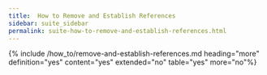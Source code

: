 ```yaml
---
title:  How to Remove and Establish References
sidebar: suite_sidebar
permalink: suite-how-to-remove-and-establish-references.html
---
```


{% include /how_to/remove-and-establish-references.md heading="more" definition="yes" content="yes" extended="no" table="yes" more="no"%}